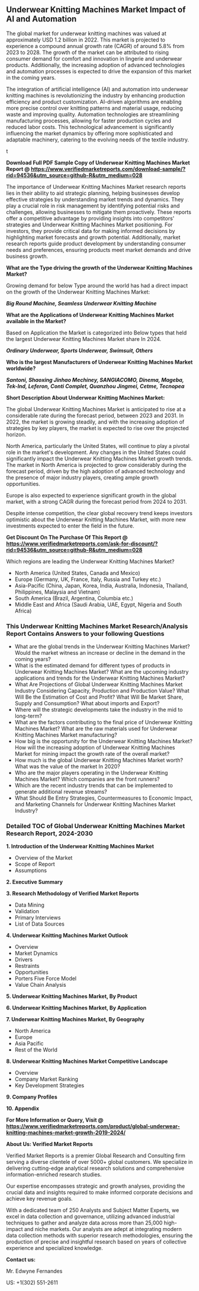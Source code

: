 <h2>Underwear Knitting Machines Market Impact of AI and Automation</h2><p>The global market for underwear knitting machines was valued at approximately USD 1.2 billion in 2022. This market is projected to experience a compound annual growth rate (CAGR) of around 5.8% from 2023 to 2028. The growth of the market can be attributed to rising consumer demand for comfort and innovation in lingerie and underwear products. Additionally, the increasing adoption of advanced technologies and automation processes is expected to drive the expansion of this market in the coming years.</p><p>The integration of artificial intelligence (AI) and automation into underwear knitting machines is revolutionizing the industry by enhancing production efficiency and product customization. AI-driven algorithms are enabling more precise control over knitting patterns and material usage, reducing waste and improving quality. Automation technologies are streamlining manufacturing processes, allowing for faster production cycles and reduced labor costs. This technological advancement is significantly influencing the market dynamics by offering more sophisticated and adaptable machinery, catering to the evolving needs of the textile industry.</p>t</p><p id="" class=""><strong>Download Full PDF Sample Copy of Underwear Knitting Machines Market Report @ <a href="https://www.verifiedmarketreports.com/download-sample/?rid=94536&utm_source=github-R&utm_medium=028" target="_blank">https://www.verifiedmarketreports.com/download-sample/?rid=94536&utm_source=github-R&utm_medium=028</a></strong></p><p>The importance of&nbsp;Underwear Knitting Machines Market research reports lies in their ability to aid strategic planning, helping businesses develop effective strategies by understanding market trends and dynamics. They play a crucial role in risk management by identifying potential risks and challenges, allowing businesses to mitigate them proactively. These reports offer a competitive advantage by providing insights into competitors' strategies and Underwear Knitting Machines Market positioning. For investors, they provide critical data for making informed decisions by highlighting market forecasts and growth potential. Additionally, market research reports guide product development by understanding consumer needs and preferences, ensuring products meet market demands and drive business growth.</p><p><strong>What are the&nbsp;Type driving the growth of the Underwear Knitting Machines Market?</strong></p><p id="" class="">Growing demand for below Type around the world has had a direct impact on the growth of the Underwear Knitting Machines Market:</p><em><strong>Big Round Machine, Seamless Underwear Knitting Machine</strong></em></p><strong>What are the&nbsp;Applications&nbsp;of Underwear Knitting Machines Market available in the Market?</strong></p><p id="" class="">Based on Application the Market is categorized into Below types that held the largest Underwear Knitting Machines Market share In 2024.</p><em><strong>Ordinary Underwear, Sports Underwear, Swimsuit, Others</strong></em></p><strong>Who is the largest Manufacturers of Underwear Knitting Machines Market worldwide?</strong></p><p><em><strong>Santoni, Shaoxing Jinhao Mechiney, SANGIACOMO, Dinema, Mageba, Tek-Ind, Leferon, Conti Complet, Quanzhou Jingmei, Cetme, Tecnopea</strong></em></p><p id="" class=""><strong>Short Description About Underwear Knitting Machines Market:</strong></p><p>The global Underwear Knitting Machines Market is anticipated to rise at a considerable rate during the forecast period, between 2023 and 2031. In 2022, the market is growing steadily, and with the increasing adoption of strategies by key players, the market is expected to rise over the projected horizon.</p><p>North America, particularly the United States, will continue to play a pivotal role in the market's development. Any changes in the United States could significantly impact the Underwear Knitting Machines Market growth trends. The market in North America is projected to grow considerably during the forecast period, driven by the high adoption of advanced technology and the presence of major industry players, creating ample growth opportunities.</p><p>Europe is also expected to experience significant growth in the global market, with a strong CAGR during the forecast period from 2024 to 2031.</p><p>Despite intense competition, the clear global recovery trend keeps investors optimistic about the Underwear Knitting Machines Market, with more new investments expected to enter the field in the future.</p><p id="" class=""><strong>Get Discount On The Purchase Of This Report @ <a href="https://www.verifiedmarketreports.com/ask-for-discount/?rid=94536&utm_source=github-R&utm_medium=028" target="_blank">https://www.verifiedmarketreports.com/ask-for-discount/?rid=94536&utm_source=github-R&utm_medium=028</a></strong></p>Which regions are leading the Underwear Knitting Machines Market?</p><ul><li>North America (United States, Canada and Mexico)</li><li>Europe (Germany, UK, France, Italy, Russia and Turkey etc.)</li><li>Asia-Pacific (China, Japan, Korea, India, Australia, Indonesia, Thailand, Philippines, Malaysia and Vietnam)</li><li>South America (Brazil, Argentina, Columbia etc.)</li><li>Middle East and Africa (Saudi Arabia, UAE, Egypt, Nigeria and South Africa)</li></ul><h3 id="" class="">This Underwear Knitting Machines Market Research/Analysis Report Contains Answers to your following Questions</h3><ul><li>What are the global trends in the Underwear Knitting Machines Market? Would the market witness an increase or decline in the demand in the coming years?</li><li>What is the estimated demand for different types of products in Underwear Knitting Machines Market? What are the upcoming industry applications and trends for the Underwear Knitting Machines Market?</li><li>What Are Projections of Global Underwear Knitting Machines Market Industry Considering Capacity, Production and Production Value? What Will Be the Estimation of Cost and Profit? What Will Be Market Share, Supply and Consumption? What about imports and Export?</li><li>Where will the strategic developments take the industry in the mid to long-term?</li><li>What are the factors contributing to the final price of Underwear Knitting Machines Market? What are the raw materials used for Underwear Knitting Machines Market manufacturing?</li><li>How big is the opportunity for the Underwear Knitting Machines Market? How will the increasing adoption of Underwear Knitting Machines Market for mining impact the growth rate of the overall market?</li><li>How much is the global Underwear Knitting Machines Market worth? What was the value of the market In 2020?</li><li>Who are the major players operating in the Underwear Knitting Machines Market? Which companies are the front runners?</li><li>Which are the recent industry trends that can be implemented to generate additional revenue streams?</li><li>What Should Be Entry Strategies, Countermeasures to Economic Impact, and Marketing Channels for Underwear Knitting Machines Market Industry?</li></ul><h3 id="" class="">Detailed TOC of Global Underwear Knitting Machines Market Research Report, 2024-2030</h3><p id="" class=""><strong>1. Introduction of the Underwear Knitting Machines Market</strong></p><ul><li>Overview of the Market</li><li>Scope of Report</li><li>Assumptions</li></ul><p id="" class=""><strong>2. Executive Summary</strong></p><p id="" class=""><strong>3. Research Methodology of Verified Market Reports</strong></p><ul><li>Data Mining</li><li>Validation</li><li>Primary Interviews</li><li>List of Data Sources</li></ul><p id="" class=""><strong>4. Underwear Knitting Machines Market Outlook</strong></p><ul><li>Overview</li><li>Market Dynamics</li><li>Drivers</li><li>Restraints</li><li>Opportunities</li><li>Porters Five Force Model</li><li>Value Chain Analysis</li></ul><p id="" class=""><strong>5. Underwear Knitting Machines Market, By Product</strong></p><p id="" class=""><strong>6. Underwear Knitting Machines Market, By Application</strong></p><p id="" class=""><strong>7. Underwear Knitting Machines Market, By Geography</strong></p><ul><li>North America</li><li>Europe</li><li>Asia Pacific</li><li>Rest of the World</li></ul><p id="" class=""><strong>8. Underwear Knitting Machines Market Competitive Landscape</strong></p><ul><li>Overview</li><li>Company Market Ranking</li><li>Key Development Strategies</li></ul><p id="" class=""><strong>9. Company Profiles</strong></p><p id="" class=""><strong>10. Appendix</strong></p><p id="" class=""><strong>For More Information or Query, Visit @ <a href="https://www.verifiedmarketreports.com/product/global-underwear-knitting-machines-market-growth-2019-2024/" target="_blank">https://www.verifiedmarketreports.com/product/global-underwear-knitting-machines-market-growth-2019-2024/</a></strong></p><p id="" class=""><strong>About Us: Verified Market Reports</strong></p><p id="" class="">Verified Market Reports is a premier Global Research and Consulting firm serving a diverse clientele of over 5000+ global customers. We specialize in delivering cutting-edge analytical research solutions and comprehensive information-enriched research studies.</p><p id="" class="">Our expertise encompasses strategic and growth analyses, providing the crucial data and insights required to make informed corporate decisions and achieve key revenue goals.</p><p id="" class="">With a dedicated team of 250 Analysts and Subject Matter Experts, we excel in data collection and governance, utilizing advanced industrial techniques to gather and analyze data across more than 25,000 high-impact and niche markets. Our analysts are adept at integrating modern data collection methods with superior research methodologies, ensuring the production of precise and insightful research based on years of collective experience and specialized knowledge.</p><p id="" class=""><strong>Contact us:</strong></p><p id="" class="">Mr. Edwyne Fernandes</p><p id="" class="">US: +1(302) 551-2611</p>